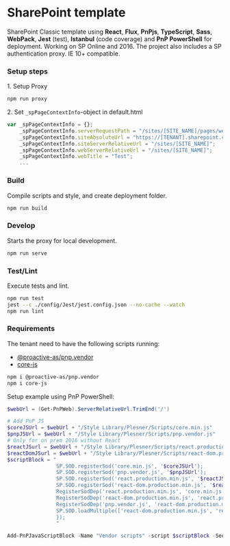 # SharePoint template
SharePoint Classic template using **React**, **Flux**, **PnPjs**, **TypeScript**, **Sass**, **WebPack**, **Jest** (test), **Istanbul** (code coverage) and **PnP PowerShell** for deployment. Working on SP Online and 2016. The project also includes a SP authentication proxy. IE 10+ compatible.

### Setup steps
1\. Setup Proxy
```bash
npm run proxy
```
2\. Set `_spPageContextInfo`-object in default.html
```javascript
var _spPageContextInfo = {};
    _spPageContextInfo.serverRequestPath = "/sites/[SITE_NAME]/pages/welcome.aspx";
    _spPageContextInfo.siteAbsoluteUrl = "https://[TENANT].sharepoint.com/sites/[SITE_NAME]";
    _spPageContextInfo.siteServerRelativeUrl = "/sites/[SITE_NAME]";
    _spPageContextInfo.webServerRelativeUrl = "/sites/[SITE_NAME]";
    _spPageContextInfo.webTitle = "Test";
    ...
```

### Build
Compile scripts and style, and create deployment folder.
```bash
npm run build
```

### Develop
Starts the proxy for local development.
```bash
npm run serve
```
    
### Test/Lint
Execute tests and lint.
```bash
npm run test  
jest --c ./config/Jest/jest.config.json --no-cache --watch
npm run lint  
```

### Requirements
The tenant need to have the following scripts running:
* [@proactive-as/pnp.vendor](https://www.npmjs.com/package/@proactive-as/pnp.vendor)
* [core-js](https://www.npmjs.com/package/core-js)
```bash
npm i @proactive-as/pnp.vendor
npm i core-js
```

Setup example using PnP PowerShell:
```powershell
$webUrl = (Get-PnPWeb).ServerRelativeUrl.TrimEnd('/')

# Add PnP JS
$coreJSUrl = $webUrl + "/Style Library/Plesner/Scripts/core.min.js"
$pnpJSUrl = $webUrl + "/Style Library/Plesner/Scripts/pnp.vendor.js"
# Only for on prem 2016 without React
$reactJSurl = $webUrl + "/Style Library/Plesner/Scripts/react.production.min.js"
$reactDomJSurl = $webUrl + "/Style Library/Plesner/Scripts/react-dom.production.min.js"
$scriptBlock = "
                SP.SOD.registerSod('core.min.js', '$coreJSUrl');
                SP.SOD.registerSod('pnp.vendor.js', '$pnpJSUrl');
                SP.SOD.registerSod('react.production.min.js', '$reactJSurl');
                SP.SOD.registerSod('react-dom.production.min.js', '$reactDomJSurl');
                RegisterSodDep('react.production.min.js', 'core.min.js');
                RegisterSodDep('react-dom.production.min.js', 'react.production.min.js');
                RegisterSodDep('pnp.vendor.js', 'react-dom.production.min.js');
                SP.SOD.loadMultiple(['react-dom.production.min.js', 'react.production.min.js', 'pnp.vendor.js', 'core.min.js'], function(){
                });
                "

Add-PnPJavaScriptBlock -Name "Vendor scripts" -script $scriptBlock -Sequence 1000 -Scope Site
```